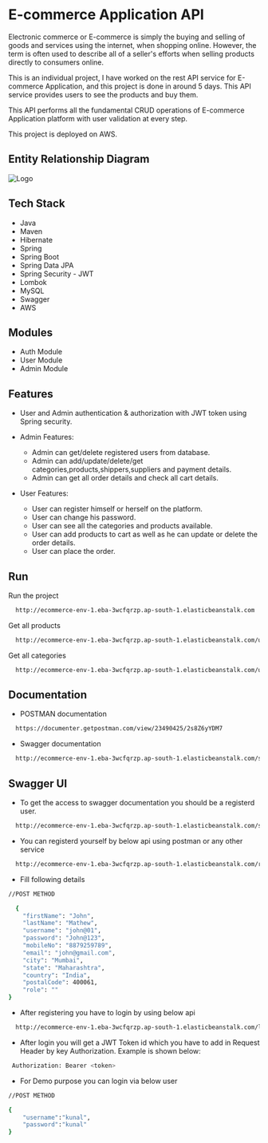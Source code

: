
# E-commerce Application API 

Electronic commerce or E-commerce is simply the buying and selling of goods and services using the internet, when shopping online. However, the term is often used to describe all of a seller's efforts when selling products directly to consumers online.

This is an individual project, I have worked on the rest API service for E-commerce Application, and this project is done in around 5 days. This API service provides users to see the products and buy them.

This API performs all the fundamental CRUD operations of E-commerce Application platform with user validation at every step.

This project is deployed on AWS.


## Entity Relationship Diagram


![Logo](https://dev-to-uploads.s3.amazonaws.com/uploads/articles/th5xamgrr6se0x5ro4g6.png)


## Tech Stack

* Java
* Maven
* Hibernate
* Spring 
* Spring Boot
* Spring Data JPA
* Spring Security - JWT
* Lombok
* MySQL
* Swagger
* AWS


## Modules

* Auth Module
* User Module
* Admin Module
## Features

* User and Admin authentication & authorization with JWT token using Spring security.

* Admin Features:
    * Admin can get/delete registered users from database.
    * Admin can add/update/delete/get categories,products,shippers,suppliers and payment details.
    * Admin can get all order details and check all cart details.

* User Features:
    * User can register himself or herself on the platform.
    * User can change his password.
    * User can see all the categories and products available.
    * User can add products to cart as well as he can update or delete the order details.
    * User can place the order.



## Run

Run the project

```bash
  http://ecommerce-env-1.eba-3wcfqrzp.ap-south-1.elasticbeanstalk.com
```
Get all products

```bash
  http://ecommerce-env-1.eba-3wcfqrzp.ap-south-1.elasticbeanstalk.com/user/product
```
Get all categories

```bash
  http://ecommerce-env-1.eba-3wcfqrzp.ap-south-1.elasticbeanstalk.com/user/category
```
## Documentation

* POSTMAN documentation 

```bash
  https://documenter.getpostman.com/view/23490425/2s8Z6yYDM7
```
* Swagger documentation

```bash
  http://ecommerce-env-1.eba-3wcfqrzp.ap-south-1.elasticbeanstalk.com/swagger-ui/#/
```

## Swagger UI
* To get the access to swagger documentation you should be a registerd user.

```bash
  http://ecommerce-env-1.eba-3wcfqrzp.ap-south-1.elasticbeanstalk.com/swagger-ui/#/
```


* You can registerd yourself by below api using postman or any other service
```bash
  http://ecommerce-env-1.eba-3wcfqrzp.ap-south-1.elasticbeanstalk.com/register
```

* Fill following details

```bash
//POST METHOD

  {
    "firstName": "John",
    "lastName": "Mathew",
    "username": "john@01",
    "password": "John@123",
    "mobileNo": "8879259789",
    "email": "john@gmail.com",
    "city": "Mumbai",
    "state": "Maharashtra",
    "country": "India",
    "postalCode": 400061,
    "role": ""
}
```
* After registering you have to login by using below api
```bash
  http://ecommerce-env-1.eba-3wcfqrzp.ap-south-1.elasticbeanstalk.com/login
```
* After login you will get a JWT Token id which you have to add in Request Header by key Authorization. Example is shown below:
```bash
 Authorization: Bearer <token>
```

* For Demo purpose you can login via below user
```bash
//POST METHOD

{
    "username":"kunal",
    "password":"kunal"
}
```
